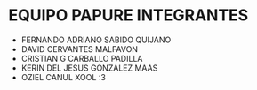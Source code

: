 # EQUIPO PAPURE INTEGRANTES
- FERNANDO ADRIANO SABIDO QUIJANO
- DAVID CERVANTES MALFAVON
- CRISTIAN G CARBALLO PADILLA
- KERIN DEL JESUS GONZALEZ MAAS
- OZIEL CANUL XOOL :3
